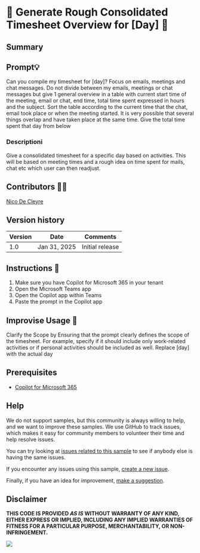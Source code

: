 # 🚀 Generate Rough Consolidated Timesheet Overview for [Day] 📅

## Summary

## Prompt💡

Can you compile my timesheet for [day]? Focus on emails, meetings and chat messages. Do not divide between my emails, meetings or chat messages but give 1 general overview in a table with current start time of the meeting, email or chat, end time, total time spent expressed in hours and the subject. Sort the table according to the current time that the chat, email took place or when the meeting started. It is very possible that several things overlap and have taken place at the same time. Give the total time spent that day from below

### Descriptionℹ️

Give a consolidated timesheet for a specific day based on activities. This will be based on meeting times and a rough idea on time spent for mails, chat etc which user can then readjust.  

## Contributors 👨‍💻

[Nico De Cleyre](https://github.com/nicodecleyre)

## Version history

Version|Date|Comments
-------|----|--------
1.0|Jan 31, 2025|Initial release

## Instructions 📝

1. Make sure you have Copilot for Microsoft 365 in your tenant
2. Open the Microsoft Teams app
3. Open the Copilot app within Teams
4. Paste the prompt in the Copilot app

## Improvise Usage 🚀
Clarify the Scope by Ensuring that the prompt clearly defines the scope of the timesheet. For example, specify if it should include only work-related activities or if personal activities should be included as well. Replace [day] with the actual day


## Prerequisites

* [Copilot for Microsoft 365](https://developer.microsoft.com/microsoft-365/dev-program)

## Help

We do not support samples, but this community is always willing to help, and we want to improve these samples. We use GitHub to track issues, which makes it easy for  community members to volunteer their time and help resolve issues.

You can try looking at [issues related to this sample](https://github.com/pnp/copilot-prompts/issues?q=label%3A%22sample%3A%20YOUR-SAMPLE-NAME%22) to see if anybody else is having the same issues.

If you encounter any issues using this sample, [create a new issue](https://github.com/pnp/copilot-prompts/issues/new).

Finally, if you have an idea for improvement, [make a suggestion](https://github.com/pnp/copilot-prompts/issues/new).

## Disclaimer

**THIS CODE IS PROVIDED *AS IS* WITHOUT WARRANTY OF ANY KIND, EITHER EXPRESS OR IMPLIED, INCLUDING ANY IMPLIED WARRANTIES OF FITNESS FOR A PARTICULAR PURPOSE, MERCHANTABILITY, OR NON-INFRINGEMENT.**

![](https://m365-visitor-stats.azurewebsites.net/SamplesGallery/copilotprompts-m365-generate-timesheet)

